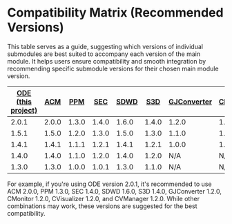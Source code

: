 # Compatibility Matrix (Recommended Versions)
This table serves as a guide, suggesting which versions of individual submodules are best suited to accompany each version of the main module. It helps users ensure compatibility and smooth integration by recommending specific submodule versions for their chosen main module version.

| [ODE (this project)](https://github.com/usdot-jpo-ode/jpo-ode/releases) | [ACM](https://github.com/usdot-jpo-ode/asn1_codec/releases) | [PPM](https://github.com/usdot-jpo-ode/jpo-cvdp/releases) | [SEC](https://github.com/usdot-jpo-ode/jpo-security-svcs/releases) | [SDWD](https://github.com/usdot-jpo-ode/jpo-sdw-depositor/releases) | [S3D](https://github.com/usdot-jpo-ode/jpo-s3-deposit/releases) | [GJConverter](https://github.com/usdot-jpo-ode/jpo-geojsonconverter/releases) | [CMonitor](https://github.com/usdot-jpo-ode/jpo-conflictmonitor/releases) | [CVisualizer](https://github.com/usdot-jpo-ode/jpo-conflictvisualizer/releases) | [CVManager](https://github.com/usdot-jpo-ode/jpo-cvmanager/releases) |
| ----------------- | --- | --- | --- | ---- | --- | ----------- | -------- | ----------- | ----------- |
| 2.0.1 | 2.0.0 | 1.3.0 | 1.4.0 | 1.6.0 | 1.4.0 | 1.2.0 | 1.2.0 | 1.2.0 | 1.2.0 |
| 1.5.1 | 1.5.0 | 1.2.0 | 1.3.0 | 1.5.0 | 1.3.0 | 1.1.0 | 1.1.0 | 1.1.0 | 1.1.0 |
| 1.4.1 | 1.4.1 | 1.1.1 | 1.2.1 | 1.4.1 | 1.2.1 | 1.0.0 | 1.0.1 | 1.0.1 | 1.0.1 |
| 1.4.0 | 1.4.0 | 1.1.0 | 1.2.0 | 1.4.0 | 1.2.0 | N/A | N/A | N/A | N/A |
| 1.3.0 | 1.3.0 | 1.0.0 | 1.0.1 | 1.3.0 | 1.1.0 | N/A | N/A | N/A | N/A |

For example, if you're using ODE version 2.0.1, it's recommended to use ACM 2.0.0, PPM 1.3.0, SEC 1.4.0, SDWD 1.6.0, S3D 1.4.0, GJConverter 1.2.0, CMonitor 1.2.0, CVisualizer 1.2.0, and CVManager 1.2.0. While other combinations may work, these versions are suggested for the best compatibility.